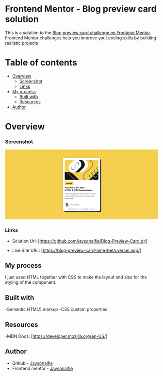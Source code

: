 # Frontend Mentor - Blog preview card solution

This is a solution to the [Blog preview card challenge on Frontend Mentor](https://www.frontendmentor.io/challenges/blog-preview-card-ckPaj01IcS). Frontend Mentor challenges help you improve yout coding skills by building realistic projects

# Table of contents
- [Overview](#overview)
  - [Screenshot](#screenshot)
  - [Links](#links)
- [My process](#myprocess)
  - [Built with](#built-with)
  - [Resources](#resources)
- [Author](#author)

# Overview

### Screenshot

![](./blog%20preview%20card.PNG)

### Links
- Solution Url: [https://github.com/jaysonalfie/Blog-Preview-Card.git]

- Live Site URL: [https://blog-preview-card-nine-beta.vercel.app/]

## My process
I just used HTML together with CSS to make the layout and also for the styling of the component. 

## Built with
-Semantic HTML5 markup
-CSS custom properties

## Resources
-MDN Docs: [https://developer.mozilla.org/en-US/]

## Author
- Github - [Jaysonalfie](https://github.com/jaysonalfie)
- Frontend mentor - [Jaysonalfie](https://www.frontendmentor.io/profile/jaysonalfie)